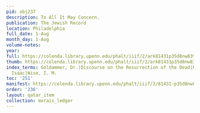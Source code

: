 ```yaml
---
pid: obj237
description: To All It May Concern.
publication: The Jewish Record
location: Philadelphia
full_date: 1-Aug
month_day: 1-Aug
volume-notes:
year:
full: https://colenda.library.upenn.edu/phalt/iiif/2/ark81431p35d8nw83%2FSHA256E-s7668946--d3cd7bd0a7810f28a47154c8b869874008726b9b1b66b1685cff92426b18bf8f.jpeg/full/3500,/0/default.jpg
thumb: https://colenda.library.upenn.edu/phalt/iiif/2/ark81431p35d8nw83%2FSHA256E-s7668946--d3cd7bd0a7810f28a47154c8b869874008726b9b1b66b1685cff92426b18bf8f.jpeg/full/!200,200/0/default.jpg
index_terms: Goldammer, Dr.|Discourse on the Resurrection of the Dead|Rubinstein,
  Isaac|Wise, I. M.
toc: '251'
manifest: https://colenda.library.upenn.edu/phalt/iiif/2/81431-p35d8nw83/manifest
order: '236'
layout: qatar_item
collection: morais_ledger
---
```

